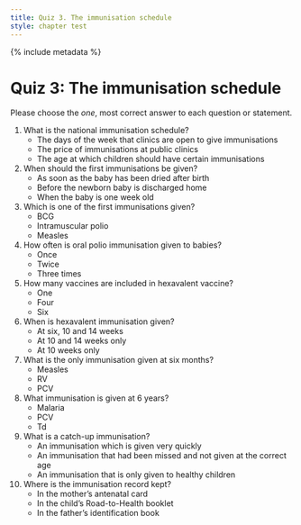 ```yaml
---
title: Quiz 3. The immunisation schedule
style: chapter test
---
```


{% include metadata %}

# Quiz 3: The immunisation schedule

Please choose the *one*, most correct answer to each question or statement.

1.  What is the national immunisation schedule?
    -  The days of the week that clinics are open to give immunisations
    -  The price of immunisations at public clinics
    +  The age at which children should have certain immunisations
2.  When should the first immunisations be given?
    -  As soon as the baby has been dried after birth
    +  Before the newborn baby is discharged home
    -  When the baby is one week old
3.  Which is one of the first immunisations given?
    +  BCG
    -  Intramuscular polio
    -  Measles
4.  How often is oral polio immunisation given to babies?
    -  Once
    +  Twice
    -  Three times
5.  How many vaccines are included in hexavalent vaccine?
    -  One
    -  Four
    +  Six
6.  When is hexavalent immunisation given?
    +  At six, 10 and 14 weeks
    -  At 10 and 14 weeks only
    -  At 10 weeks only
7.  What is the only immunisation given at six months?
    +  Measles
    -  RV
    -  PCV
8.  What immunisation is given at 6 years?
    -  Malaria
    -  PCV
    +  Td
9.  What is a catch-up immunisation?
    -  An immunisation which is given very quickly
    +  An immunisation that had been missed and not given at the correct age
    -  An immunisation that is only given to healthy children
10. Where is the immunisation record kept?
    -  In the mother’s antenatal card
    +  In the child’s Road-to-Health booklet
    -  In the father’s identification book 
    